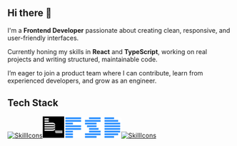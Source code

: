 ## Hi there 👋

I'm a **Frontend Developer** passionate about creating clean, responsive, and user-friendly interfaces. <br />

Currently honing my skills in **React** and **TypeScript**, working on real projects and writing structured, maintainable code. <br />

I’m eager to join a product team where I can contribute, learn from experienced developers, and grow as an engineer.

## Tech Stack

[![SkillIcons](https://skillicons.dev/icons?i=html,css,scss,js,ts,react)](https://skillicons.dev)<img src="./bem.svg" width="48" alt="BEM" /><img src="./fsd.png" width="128" alt="FSD" />[![SkillIcons](https://skillicons.dev/icons?i=tailwind,vite)](https://skillicons.dev)
